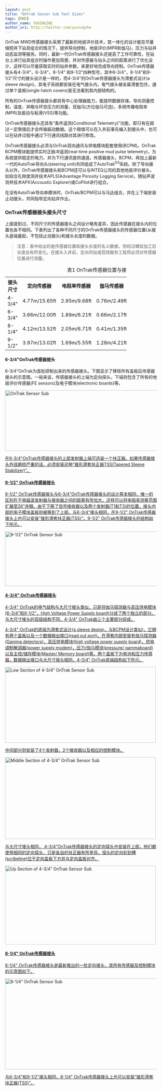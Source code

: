 ```yaml
---
layout: post
title: "OnTrak Sensor Sub Tool Sizes"
tags: [MWD]
author_name: YUXINGZHE
author_uri: http://twitter.com/yuxingzhe
---
```


<span class="dropcap">O</span>nTrak MWD传感器接头采用了最新的地层评价技术，其一体化的设计能在尽量缩短井下钻具组合的情况下，提供导向控制，地层评价(MPR和伽马)，压力与钻井动态监测等服务。同时，最新一代OnTrak传感器接头还提高了工作可靠性，在钻台上进行钻具组合时操作更加简便，并对传感器与钻头之间的距离进行了优化设计，这样可以尽量获取实时的钻井参数，来更好地完成导向控制。OnTrak传感器接头有4-3/4"，6-3/4"，8-1/4" 和9-1/2"四种型号，其中6-3/4"，8-1/4"和9-1/2"尺寸的接头设计是一样的，而4-3/4"的OnTrak传感器接头为滑套式设计(a sleeve design)，其电子系统都安装在电气接头内，电气接头被金属滑套包住，通过单个盖板(single hatch covers)是无法看到其内部结构的。

所有的OnTrak传感器接头都具有中心处理器能力，能提供数据存储，导向测量控制，温度、井眼与环空压力的测量，双伽马(方位伽马可选)，多频传播电阻率(MPR)及振动与粘滑(VSS)等功能。

OnTrak传感器接头还具有“条件遥测(Conditional Telemetry)”功能，即只有在超过一定限值后才会传输振动数据。这个限值可以在入井前事先编入到接头中，也可以在钻井过程中通过下行通讯线路对其进行修改。

OnTrak传感器接头必须与OnTrak双向通讯与供电模块配套使用(BCPM)。OnTrak BCPM模块能提供实时正脉冲遥测(real-time positive mud pulse telemetry)，为系统提供稳定的电力，并为下行通讯提供通道。传感器接头，BCPM，再加上最新一代的AutoTrak导向头(steering unit)共同组成了AutoTrak<sup>G3</sup>系统。除了导向接头以外，OnTrak传感器接头和BCPM还可以与INTEQ公司的其他地层评价接头，如综合孔隙度测井技术APLS(Advantage Porosity Logging Service)，随钻声波测井技术APX(Accoustic Explorer)或CoPilot进行组合。

在没有AutoTrak导向单模块时，OnTrak/BCPM可以与马达组合，并在上下端安装止动接头，共同指导定向钻井作业。

### OnTrak传感器接头接头尺寸 ###

上面提到过，不同尺寸的传感器接头之间设计略有差异，因此传感器在接头内的位置也各不相同。下表列出了各种不同尺寸的OnTrak传感器接头的传感器位置(从接头底端量起，不包括止动接头)和接头长度的数据。

>注意：表中给出的是传感器位置和接头长度的名义数据，但经过螺纹加工后长度会有所变化。在接头入井前，定向司钻或现场服务工程师必须对传感器位置进行测量。

<table id="customers" align="center" style="width:80%;">
<caption>表1 OnTrak传感器位置与接头长度</caption>
<tr>
<th>接头尺寸</th>
<th>定向传感器</th>
<th>电阻率传感器</th>
<th>伽马传感器</th>
<th>压力传感器</th>
<th>接头长度</th>
</tr>
<tr>
<td>4-3/4"</td>
<td>4.77m/15.65ft</td>
<td>2.95m/9.68ft</td>
<td>0.76m/2.49ft</td>
<td>1.56m/5.12ft</td>
<td>6.16m/20.21ft</td>
</tr>
<tr class="alt">
<td>6-3/4"</td>
<td>3.66m/12.00ft</td>
<td>1.89m/6.21ft</td>
<td>0.66m/2.17ft</td>
<td>0.39m/1.28ft</td>
<td>5.16m/16.93ft</td>
</tr>
<tr>
<td>8-1/4"</td>
<td>4.12m/13.52ft</td>
<td>2.05m/6.71ft</td>
<td>0.41m/1.35ft</td>
<td>0.64m/2.09ft</td>
<td>5.78m/18.96ft</td>
</tr>
<tr class="alt">
<td>9-1/2"</td>
<td>3.97m/13.02ft</td>
<td>1.69m/5.55ft</td>
<td>1.28m/4.21ft</td>
<td>1.09m/3.57ft</td>
<td>5.52m/18.11ft</td>
</tr>
</table>

#### 6-3/4"OnTrak传感器接头 ####

6-3/4"OnTrak为首批研制出来的传感器接头。下图显示了移除所有盖板后传感器接头的示意图。一般来说，传感器接头的上端为定向探头，下端则包含了所有的地层评价传感器(FE sensors)及电子模块(electronic boards)等。

<a target="_blank" href="https://ktcvgg.bl3302.livefilestore.com/y2pWAGyfDLrTWHUe_8r2DTYvnlYd014vI83l2ypAiFoK1i2jPjrIhXI8paZtq19zW2QvUG1lnLE4LOkrer0qJ80QpZFxH-_5AM_5A66yt-Yyvs/OnTrakSensorSubC.png?psid=1">
<img class="aligncenter" title="OnTrak Sensor Sub" style="width:700px;height:200px;" src="https://ktcvgg.bl3302.livefilestore.com/y2pWAGyfDLrTWHUe_8r2DTYvnlYd014vI83l2ypAiFoK1i2jPjrIhXI8paZtq19zW2QvUG1lnLE4LOkrer0qJ80QpZFxH-_5AM_5A66yt-Yyvs/OnTrakSensorSubC.png?psid=1" alt="OnTrak Sensor Sub">

在6-3/4"OnTrak传感器接头的上部发射器上端可选装一个扶正器。如果传感器接头外径磨损严重的话，必须安装这种“锥形滑套扶正器TSS(Tapered Sleeve Stabilizer)”。

#### 9-1/2" OnTrak传感器接头 ####

9-1/2" OnTrak传感器接头与6-3/4"OnTrak传感器接头的设计基本相同，唯一的区别在于电磁波发射器与接收器之间的距离有所加大，这样可以将电阻率测量范围扩展至26"井眼。由于下移了信号接收器以及两个发射器(T1和T3)的位置，接头内部的电子模块盖板则被移到了上部。与6-3/4"接头相同，在9-1/2" OnTrak传感器接头上也可以安装“锥形滑套扶正器(TSS)”。9-1/2" OnTrak传感器接头的结构如下所示。

<a target="_blank" href="https://ltd6pq.bl3302.livefilestore.com/y2pjmaVOswXOU2xTyCRzFMmvnGbLanZ3qjf7UP0y38_mblpl9HGlJsEc-ti61jqy9HroGZTr3Q8ycvTjQsHikmJeIT1alDVl8-6RBEriCxqed4/8.25OnTrakSensorSub.png?psid=1">
<img class="aligncenter" title="9-1/2” OnTrak Sensor Sub" style="width:700px;height:180px;" src="https://ltd6pq.bl3302.livefilestore.com/y2pjmaVOswXOU2xTyCRzFMmvnGbLanZ3qjf7UP0y38_mblpl9HGlJsEc-ti61jqy9HroGZTr3Q8ycvTjQsHikmJeIT1alDVl8-6RBEriCxqed4/8.25OnTrakSensorSub.png?psid=1" alt="9-1/2” OnTrak Sensor Sub">

#### 4-3/4" OnTrak传感器接头 ####

4-3/4" OnTrak的电气结构与大尺寸接头类似，只是将伽马探测器与高压供电模块(6-3/4"和9-1/2"，High Voltage Power Supply board)分成了两个独立的部分。与大尺寸接头的双级结构不同，4-3/4" OnTrak由三个主要部分组成。

4-3/4" OnTrak的底端为滑套式设计(a sleeve design，与BCPM设计类似)，它拥有两个盖板以及一个数据输出接口(read out port)。在滑套内部安装有伽马探测器(Gamma detectors)，高压供电模块(high voltage power supply board)，供电调制解调器(power supply modem)，压力/伽马模块(pressure/ gammaboard)以及主控/储存模块(Master/ Memory board)等。两个盖板下为电池和压力传感器，数据输出接口与大尺寸接头相同。4-3/4" OnTrak底端结构如下所示。

<a target="_blank" href="https://j9cvgg.bl3302.livefilestore.com/y2pgipyx5WpdVS7FwKag79Ydu8Y5nVM6vb2XciNMrHZNuEs2L4a4BvFBs5AkHhNj5M7F-xnSEbw_PBvBHLjS19Nq0ySlE74QoLxUCGJRRoBMRc/LS4.75OnTrakSnesorSub.jpg?psid=1">
<img class="aligncenter" title="Low Section of 4-3/4” OnTrak Sensor Sub" style="width:500px;height:250px;" src="https://j9cvgg.bl3302.livefilestore.com/y2pgipyx5WpdVS7FwKag79Ydu8Y5nVM6vb2XciNMrHZNuEs2L4a4BvFBs5AkHhNj5M7F-xnSEbw_PBvBHLjS19Nq0ySlE74QoLxUCGJRRoBMRc/LS4.75OnTrakSnesorSub.jpg?psid=1" alt="Low Section of 4-3/4” OnTrak Sensor Sub">

中间部分则安装了4个发射器，2个接收器以及相应的控制模块。

<a target="_blank" href="https://jtcvgg.bl3302.livefilestore.com/y2pF2CitNd_v-fowp1alO8qzIlS3NVR94GEx6JIEAVYJbMNOd5GRHletvtZvhhbiYwSRMH-ambAUwtrBy19gRnRISPV_q8Ga7-RNeQB2WSyPGI/MS4.75OnTrakSensorSub.jpg?psid=1">
<img class="aligncenter" title="Middle Section of 4-3/4” OnTrak Sensor Sub" style="width:500px;height:270px;" src="https://jtcvgg.bl3302.livefilestore.com/y2pF2CitNd_v-fowp1alO8qzIlS3NVR94GEx6JIEAVYJbMNOd5GRHletvtZvhhbiYwSRMH-ambAUwtrBy19gRnRISPV_q8Ga7-RNeQB2WSyPGI/MS4.75OnTrakSensorSub.jpg?psid=1" alt="Middle Section of 4-3/4” OnTrak Sensor Sub">

与大尺寸接头相同， 4-3/4"OnTrak传感器接头的定向探头也安装在上部，他们都使用相同的定向探头，只是各自的扶正器有所差异。探头的定向刻划槽(scribeline)位于定向盖板下方并与定向盖板对齐。

<a target="_blank" href="https://l9d6pq.bl3302.livefilestore.com/y2pNJPer-94_Nf1LeU2SZH3efZvyXHy46EmE2cUnXA_DLIsq4QDDX5oaYMm9Kpkex-GCnH_xglnKeYqNL64-J1smKeZDPMzlk2i3hMLxVL8QZQ/US4.75OnTrakSensorSub.jpg?psid=1">
<img class="aligncenter" title="Up Section of 4-3/4” OnTrak Sensor Sub" style="width:500px;height:260px;" src="https://l9d6pq.bl3302.livefilestore.com/y2pNJPer-94_Nf1LeU2SZH3efZvyXHy46EmE2cUnXA_DLIsq4QDDX5oaYMm9Kpkex-GCnH_xglnKeYqNL64-J1smKeZDPMzlk2i3hMLxVL8QZQ/US4.75OnTrakSensorSub.jpg?psid=1" alt="Up Section of 4-3/4” OnTrak Sensor Sub">

#### 8-1/4" OnTrak传感器接头 ####

8-1/4" OnTrak传感器接头是最新推出的一批定向接头，其所有传感器及控制模块的示意图如下。

<a target="_blank" href="https://kncvgg.bl3302.livefilestore.com/y2pt-XZ8HT645FZ3eEq-L4__AUTZL1JdQiKNWp0ckt3_7u-jBexdjZCgKGryVrA0prkN_96-cun4kG3mLgYiv-VGrrguoHjcWNhoPpOrmUah7w/9.5OnTrakSensorSub.jpg?psid=1">
<img class="aligncenter" title="8-1/4” OnTrak Sensor Sub" style="width:600px;height:300px;" src="https://kncvgg.bl3302.livefilestore.com/y2pt-XZ8HT645FZ3eEq-L4__AUTZL1JdQiKNWp0ckt3_7u-jBexdjZCgKGryVrA0prkN_96-cun4kG3mLgYiv-VGrrguoHjcWNhoPpOrmUah7w/9.5OnTrakSensorSub.jpg?psid=1" alt="8-1/4” OnTrak Sensor Sub">

与6-3/4"和9-1/2"接头相同，8-1/4" OnTrak传感器接头上也可以安装“锥形滑套扶正器(TSS)”。
